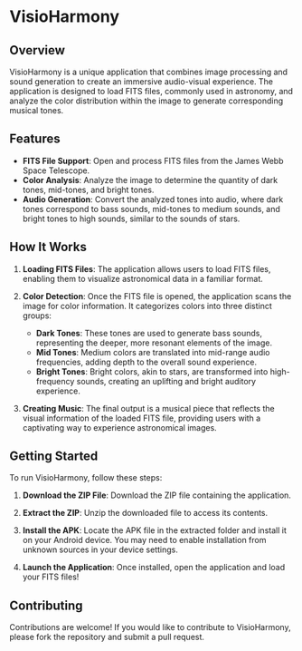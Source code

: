 # VisioHarmony

## Overview

VisioHarmony is a unique application that combines image processing and sound generation to create an immersive audio-visual experience. The application is designed to load FITS files, commonly used in astronomy, and analyze the color distribution within the image to generate corresponding musical tones.

## Features

- **FITS File Support**: Open and process FITS files from the James Webb Space Telescope.
- **Color Analysis**: Analyze the image to determine the quantity of dark tones, mid-tones, and bright tones.
- **Audio Generation**: Convert the analyzed tones into audio, where dark tones correspond to bass sounds, mid-tones to medium sounds, and bright tones to high sounds, similar to the sounds of stars.

## How It Works

1. **Loading FITS Files**: The application allows users to load FITS files, enabling them to visualize astronomical data in a familiar format.
  
2. **Color Detection**: Once the FITS file is opened, the application scans the image for color information. It categorizes colors into three distinct groups:
   - **Dark Tones**: These tones are used to generate bass sounds, representing the deeper, more resonant elements of the image.
   - **Mid Tones**: Medium colors are translated into mid-range audio frequencies, adding depth to the overall sound experience.
   - **Bright Tones**: Bright colors, akin to stars, are transformed into high-frequency sounds, creating an uplifting and bright auditory experience.

3. **Creating Music**: The final output is a musical piece that reflects the visual information of the loaded FITS file, providing users with a captivating way to experience astronomical images.

## Getting Started

To run VisioHarmony, follow these steps:

1. **Download the ZIP File**: Download the ZIP file containing the application.

2. **Extract the ZIP**: Unzip the downloaded file to access its contents.

3. **Install the APK**: Locate the APK file in the extracted folder and install it on your Android device. You may need to enable installation from unknown sources in your device settings.

4. **Launch the Application**: Once installed, open the application and load your FITS files!

## Contributing

Contributions are welcome! If you would like to contribute to VisioHarmony, please fork the repository and submit a pull request.
